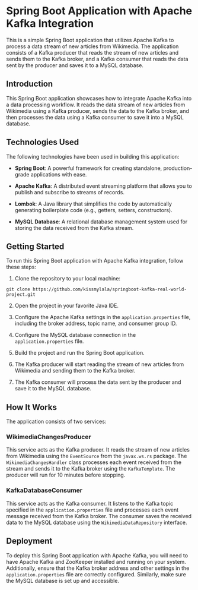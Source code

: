 # Spring Boot Application with Apache Kafka Integration


This is a simple Spring Boot application that utilizes Apache Kafka to process a data stream of new articles from Wikimedia. The application consists of a Kafka producer that reads the stream of new articles and sends them to the Kafka broker, and a Kafka consumer that reads the data sent by the producer and saves it to a MySQL database.

## Introduction

This Spring Boot application showcases how to integrate Apache Kafka into a data processing workflow. It reads the data stream of new articles from Wikimedia using a Kafka producer, sends the data to the Kafka broker, and then processes the data using a Kafka consumer to save it into a MySQL database.

## Technologies Used

The following technologies have been used in building this application:

- **Spring Boot**: A powerful framework for creating standalone, production-grade applications with ease.

- **Apache Kafka**: A distributed event streaming platform that allows you to publish and subscribe to streams of records.

- **Lombok**: A Java library that simplifies the code by automatically generating boilerplate code (e.g., getters, setters, constructors).

- **MySQL Database**: A relational database management system used for storing the data received from the Kafka stream.

## Getting Started

To run this Spring Boot application with Apache Kafka integration, follow these steps:

1. Clone the repository to your local machine:

```
git clone https://github.com/kissmylala/springboot-kafka-real-world-project.git

```

2. Open the project in your favorite Java IDE.

3. Configure the Apache Kafka settings in the `application.properties` file, including the broker address, topic name, and consumer group ID.

4. Configure the MySQL database connection in the `application.properties` file.

5. Build the project and run the Spring Boot application.

6. The Kafka producer will start reading the stream of new articles from Wikimedia and sending them to the Kafka broker.

7. The Kafka consumer will process the data sent by the producer and save it to the MySQL database.

## How It Works

The application consists of two services:

### WikimediaChangesProducer

This service acts as the Kafka producer. It reads the stream of new articles from Wikimedia using the `EventSource` from the `javax.ws.rs` package. The `WikimediaChangesHandler` class processes each event received from the stream and sends it to the Kafka broker using the `KafkaTemplate`. The producer will run for 10 minutes before stopping.

### KafkaDatabaseConsumer

This service acts as the Kafka consumer. It listens to the Kafka topic specified in the `application.properties` file and processes each event message received from the Kafka broker. The consumer saves the received data to the MySQL database using the `WikimediaDataRepository` interface.

## Deployment

To deploy this Spring Boot application with Apache Kafka, you will need to have Apache Kafka and ZooKeeper installed and running on your system. Additionally, ensure that the Kafka broker address and other settings in the `application.properties` file are correctly configured. Similarly, make sure the MySQL database is set up and accessible.

